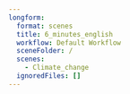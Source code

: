 ```yaml
---
longform:
  format: scenes
  title: 6_minutes_english
  workflow: Default Workflow
  sceneFolder: /
  scenes:
    - Climate_change
  ignoredFiles: []
---
```

